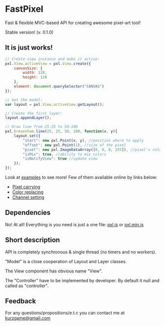 # FastPixel

Fast &amp; flexible MVC-based API for creating awesome pixel-art tool!

Stable version! (v. 0.1.0)

## It is just works!

```javascript
// Create view instance and make it active:
pxl.View.activeView = pxl.View.create({
	canvasSize: {
		width: 128,
		height: 128
	},
	element: document.querySelector("CANVAS")
});

// Get the model:
var layout = pxl.View.activeView.getLayout();

// Create the first layer:
layout.appendLayer();

// Draw line from 25:25 to 50:100
pxl.bresenham.line(25, 25, 50, 100, function(x, y){
	layout.set({
		"start": new pxl.Point(x, y), //position where to apply
		"offset": new pxl.Point(1), //size of the pixel
		"pixel": new pxl.ImageDataArray([0, 0, 0, 255]), //pixel's color (black)
		"isMix": true, //ability to mix colors
		"isNotifyView": true //update view
	});
});
```

Look at [examples][] to see more!
Few of them available online by links below:
- [Pixel carrying][]
- [Color replacing][]
- [Channel setting][]

## Dependencies

No! At all! Everything is you need is just a one file: [pxl.js][] or [pxl.min.js][]

## Short description

API is completely synchronous & single thread (no timers and no workers).

"Model" is a close cooperation of Layout and Layer classes.

The View component has obvious name "View".

The "Controller" have to be implemented by developer. By default it null and called as "controller".

## Feedback

For any questions/propositions/e.t.c you can contact me at <kurzgame@gmail.com>

[examples]: ./examples
[pxl.js]: ./pxl.js
[pxl.min.js]: ./pxl.min.js
[Pixel carrying]: https://cdn.rawgit.com/kurzgame/FastPixel/master/examples/carry%20pixel.html
[Color replacing]: https://cdn.rawgit.com/kurzgame/FastPixel/master/examples/color%20replace.html
[Channel setting]: https://cdn.rawgit.com/kurzgame/FastPixel/master/examples/setting%20channel.html
